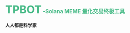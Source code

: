 # <span style="font-size: 1.2em; font-weight: bold; color: #45b985;">TPBOT</span><span style="font-size: 0.6em; font-weight: bold; color: #45b985;">     -Solana MEME 量化交易终极工具</span>

**人人都是科学家**